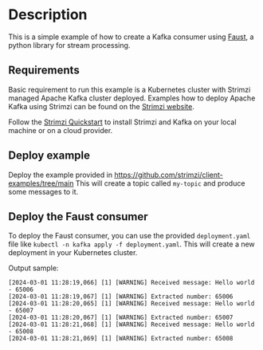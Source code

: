 # Description
This is a simple example of how to create a Kafka consumer using [Faust](https://faust.readthedocs.io/en/latest/index.html), a python library for stream processing.

## Requirements
Basic requirement to run this example is a Kubernetes cluster with Strimzi managed Apache Kafka cluster deployed. Examples how to deploy Apache Kafka using Strimzi can be found on the [Strimzi website](https://strimzi.io).

Follow the [Strimzi Quickstart](https://strimzi.io/quickstarts/) to install Strimzi and Kafka on your local machine or on a cloud provider.

## Deploy example
Deploy the example provided in https://github.com/strimzi/client-examples/tree/main
This will create a topic called `my-topic` and produce some messages to it.

## Deploy the Faust consumer
To deploy the Faust consumer, you can use the provided `deployment.yaml` file like `kubectl -n kafka apply -f deployment.yaml`. This will create a new deployment in your Kubernetes cluster.

Output sample:

```
[2024-03-01 11:28:19,066] [1] [WARNING] Received message: Hello world - 65006 
[2024-03-01 11:28:19,067] [1] [WARNING] Extracted number: 65006 
[2024-03-01 11:28:20,065] [1] [WARNING] Received message: Hello world - 65007 
[2024-03-01 11:28:20,067] [1] [WARNING] Extracted number: 65007 
[2024-03-01 11:28:21,068] [1] [WARNING] Received message: Hello world - 65008 
[2024-03-01 11:28:21,069] [1] [WARNING] Extracted number: 65008 
```

